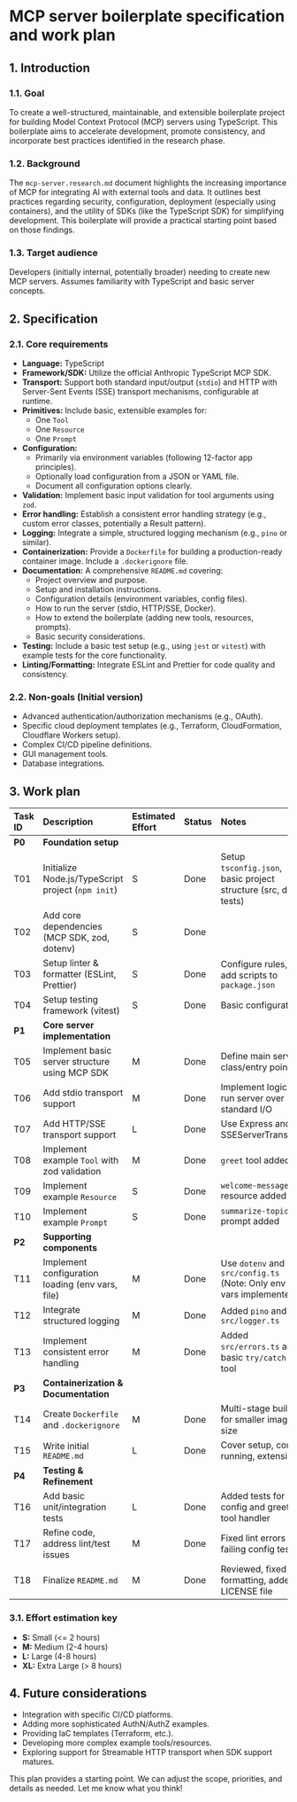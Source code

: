 # MCP server boilerplate specification and work plan

## 1. Introduction

### 1.1. Goal
To create a well-structured, maintainable, and extensible boilerplate project for building Model Context Protocol (MCP) servers using TypeScript. This boilerplate aims to accelerate development, promote consistency, and incorporate best practices identified in the research phase.

### 1.2. Background
The `mcp-server.research.md` document highlights the increasing importance of MCP for integrating AI with external tools and data. It outlines best practices regarding security, configuration, deployment (especially using containers), and the utility of SDKs (like the TypeScript SDK) for simplifying development. This boilerplate will provide a practical starting point based on those findings.

### 1.3. Target audience
Developers (initially internal, potentially broader) needing to create new MCP servers. Assumes familiarity with TypeScript and basic server concepts.

## 2. Specification

### 2.1. Core requirements
- **Language:** TypeScript
- **Framework/SDK:** Utilize the official Anthropic TypeScript MCP SDK.
- **Transport:** Support both standard input/output (`stdio`) and HTTP with Server-Sent Events (SSE) transport mechanisms, configurable at runtime.
- **Primitives:** Include basic, extensible examples for:
    - One `Tool`
    - One `Resource`
    - One `Prompt`
- **Configuration:**
    - Primarily via environment variables (following 12-factor app principles).
    - Optionally load configuration from a JSON or YAML file.
    - Document all configuration options clearly.
- **Validation:** Implement basic input validation for tool arguments using `zod`.
- **Error handling:** Establish a consistent error handling strategy (e.g., custom error classes, potentially a Result pattern).
- **Logging:** Integrate a simple, structured logging mechanism (e.g., `pino` or similar).
- **Containerization:** Provide a `Dockerfile` for building a production-ready container image. Include a `.dockerignore` file.
- **Documentation:** A comprehensive `README.md` covering:
    - Project overview and purpose.
    - Setup and installation instructions.
    - Configuration details (environment variables, config files).
    - How to run the server (stdio, HTTP/SSE, Docker).
    - How to extend the boilerplate (adding new tools, resources, prompts).
    - Basic security considerations.
- **Testing:** Include a basic test setup (e.g., using `jest` or `vitest`) with example tests for the core functionality.
- **Linting/Formatting:** Integrate ESLint and Prettier for code quality and consistency.

### 2.2. Non-goals (Initial version)
- Advanced authentication/authorization mechanisms (e.g., OAuth).
- Specific cloud deployment templates (e.g., Terraform, CloudFormation, Cloudflare Workers setup).
- Complex CI/CD pipeline definitions.
- GUI management tools.
- Database integrations.

## 3. Work plan

| Task ID | Description                                      | Estimated Effort | Status      | Notes                                                               |
| :------ | :----------------------------------------------- | :--------------- | :---------- | :------------------------------------------------------------------ |
| **P0**  | **Foundation setup**                             |                  |             |                                                                     |
| T01     | Initialize Node.js/TypeScript project (`npm init`) | S                | Done        | Setup `tsconfig.json`, basic project structure (src, dist, tests) |
| T02     | Add core dependencies (MCP SDK, zod, dotenv)     | S                | Done        |                                                                     |
| T03     | Setup linter & formatter (ESLint, Prettier)      | S                | Done        | Configure rules, add scripts to `package.json`                    |
| T04     | Setup testing framework (vitest)                 | S                | Done        | Basic configuration                                                 |
| **P1**  | **Core server implementation**                   |                  |             |                                                                     |
| T05     | Implement basic server structure using MCP SDK   | M                | Done        | Define main server class/entry point                              |
| T06     | Add stdio transport support                      | M                | Done        | Implement logic to run server over standard I/O                   |
| T07     | Add HTTP/SSE transport support                   | L                | Done        | Use Express and SSEServerTransport                                |
| T08     | Implement example `Tool` with zod validation     | M                | Done        | `greet` tool added                                                |
| T09     | Implement example `Resource`                     | S                | Done        | `welcome-message` resource added                                  |
| T10     | Implement example `Prompt`                       | S                | Done        | `summarize-topic` prompt added                                  |
| **P2**  | **Supporting components**                        |                  |             |                                                                     |
| T11     | Implement configuration loading (env vars, file) | M                | Done        | Use `dotenv` and `src/config.ts` (Note: Only env vars implemented) |
| T12     | Integrate structured logging                     | M                | Done        | Added `pino` and `src/logger.ts`                                  |
| T13     | Implement consistent error handling              | M                | Done        | Added `src/errors.ts` and basic `try/catch` in tool               |
| **P3**  | **Containerization & Documentation**             |                  |             |                                                                     |
| T14     | Create `Dockerfile` and `.dockerignore`          | M                | Done        | Multi-stage build for smaller image size                          |
| T15     | Write initial `README.md`                        | L                | Done        | Cover setup, config, running, extension                           |
| **P4**  | **Testing & Refinement**                         |                  |             |                                                                     |
| T16     | Add basic unit/integration tests                 | L                | Done        | Added tests for config and greet tool handler                     |
| T17     | Refine code, address lint/test issues          | M                | Done        | Fixed lint errors and failing config tests                        |
| T18     | Finalize `README.md`                             | M                | Done        | Reviewed, fixed formatting, added LICENSE file                    |

### 3.1. Effort estimation key
- **S:** Small (<= 2 hours)
- **M:** Medium (2-4 hours)
- **L:** Large (4-8 hours)
- **XL:** Extra Large (> 8 hours)

## 4. Future considerations
- Integration with specific CI/CD platforms.
- Adding more sophisticated AuthN/AuthZ examples.
- Providing IaC templates (Terraform, etc.).
- Developing more complex example tools/resources.
- Exploring support for Streamable HTTP transport when SDK support matures.

This plan provides a starting point. We can adjust the scope, priorities, and details as needed. Let me know what you think!
